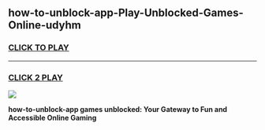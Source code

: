 
## how-to-unblock-app-Play-Unblocked-Games-Online-udyhm
<h3>
<a href="https://premium76.site?title=how-to-unblock-app&ref=25A">CLICK TO PLAY</a></h3>
<hr>

<h3>
<a href="https://premium76.site?title=how-to-unblock-app&ref=25A">CLICK 2 PLAY</a>
  
</h3>

<a href="https://premium76.site?title=how-to-unblock-app&ref=25A"><img src="https://clearcache.store/games.png"></a>


**how-to-unblock-app games unblocked: Your Gateway to Fun and Accessible Online Gaming**
